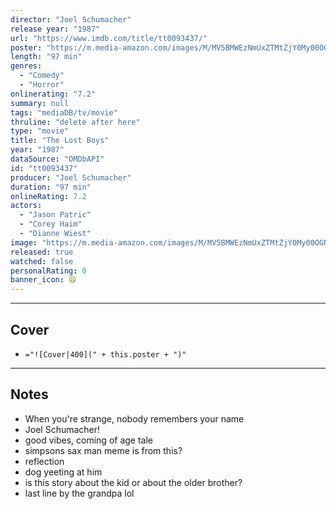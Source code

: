 ```yaml
---
director: "Joel Schumacher"
release year: "1987"
url: "https://www.imdb.com/title/tt0093437/"
poster: "https://m.media-amazon.com/images/M/MV5BMWEzNmUxZTMtZjY0My00OGNmLWIyNDctODM2YzZjM2YwZWEwXkEyXkFqcGdeQXVyMTQxNzMzNDI@._V1_SX300.jpg"
length: "97 min"
genres: 
  - "Comedy"
  - "Horror"
onlinerating: "7.2"
summary: null
tags: "mediaDB/tv/movie"
thruline: "delete after here"
type: "movie"
title: "The Lost Boys"
year: "1987"
dataSource: "OMDbAPI"
id: "tt0093437"
producer: "Joel Schumacher"
duration: "97 min"
onlineRating: 7.2
actors: 
  - "Jason Patric"
  - "Corey Haim"
  - "Dianne Wiest"
image: "https://m.media-amazon.com/images/M/MV5BMWEzNmUxZTMtZjY0My00OGNmLWIyNDctODM2YzZjM2YwZWEwXkEyXkFqcGdeQXVyMTQxNzMzNDI@._V1_SX300.jpg"
released: true
watched: false
personalRating: 0
banner_icon: 😄
---
```



---
## Cover

- `="![Cover|400](" + this.poster + ")"`

---
## Notes
- When you're strange, nobody remembers your name
- Joel Schumacher!
- good vibes, coming of age tale
- simpsons sax man meme is from this?
- reflection
- dog yeeting at him
- is this story about the kid or about the older brother?
- last line by the grandpa lol
